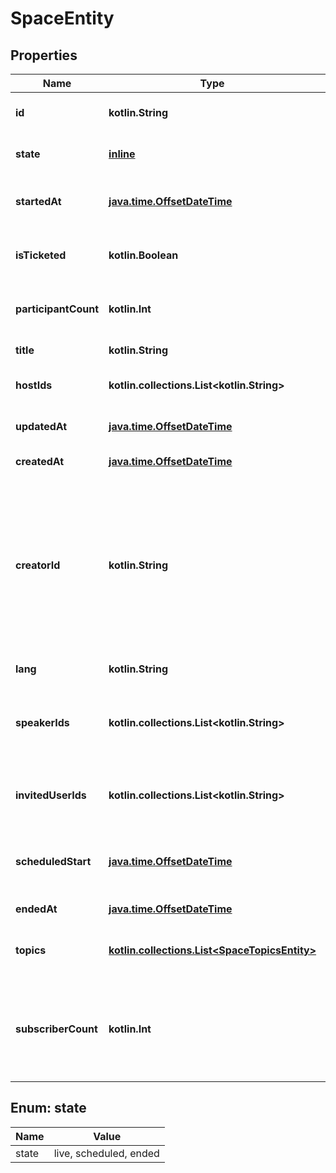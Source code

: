 
# SpaceEntity

## Properties
Name | Type | Description | Notes
------------ | ------------- | ------------- | -------------
**id** | **kotlin.String** | The unique identifier of this Space. | 
**state** | [**inline**](#State) | The current state of the space. | 
**startedAt** | [**java.time.OffsetDateTime**](java.time.OffsetDateTime.md) | When the space was started as a date string |  [optional]
**isTicketed** | **kotlin.Boolean** | Denotes if the space is a ticketed space |  [optional]
**participantCount** | **kotlin.Int** | The number of participants in a space |  [optional]
**title** | **kotlin.String** | The title of the space |  [optional]
**hostIds** | **kotlin.collections.List&lt;kotlin.String&gt;** | The user ids for the hosts of the space |  [optional]
**updatedAt** | [**java.time.OffsetDateTime**](java.time.OffsetDateTime.md) | When the space was last updated |  [optional]
**createdAt** | [**java.time.OffsetDateTime**](java.time.OffsetDateTime.md) | Creation time of the space |  [optional]
**creatorId** | **kotlin.String** | Unique identifier of this User. This is returned as a string in order to avoid complications with languages and tools that cannot handle large integers. |  [optional]
**lang** | **kotlin.String** | The language of the space |  [optional]
**speakerIds** | **kotlin.collections.List&lt;kotlin.String&gt;** | An array of user ids for people who were speakers in a space |  [optional]
**invitedUserIds** | **kotlin.collections.List&lt;kotlin.String&gt;** | An array of user ids for people who were invited to a space |  [optional]
**scheduledStart** | [**java.time.OffsetDateTime**](java.time.OffsetDateTime.md) | A date time stamp for when a space is scheduled to begin |  [optional]
**endedAt** | [**java.time.OffsetDateTime**](java.time.OffsetDateTime.md) | End time of the space |  [optional]
**topics** | [**kotlin.collections.List&lt;SpaceTopicsEntity&gt;**](SpaceTopicsEntity.md) | The topics of a space, as selected by its creator |  [optional]
**subscriberCount** | **kotlin.Int** | The number of people who have either purchased a ticket or set a reminder for this space. |  [optional]


<a name="State"></a>
## Enum: state
Name | Value
---- | -----
state | live, scheduled, ended




